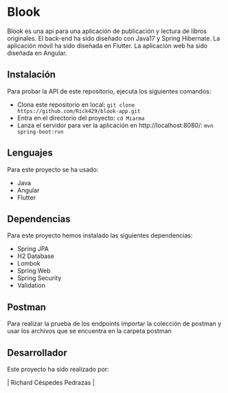 # Blook

Blook es una api para una aplicación de publicación y lectura de libros originales.
El back-end ha sido diseñado con Java17 y Spring Hibernate.
La aplicación móvil ha sido diseñada en Flutter.
La aplicación web ha sido diseñada en Angular.

## Instalación

Para probar la API de este repositorio, ejecuta los siguientes comandos:
- Clona este repositorio en local:
  ``` git clone https://github.com/Rick429/blook-app.git ```
- Entra en el directorio del proyecto:
  ``` cd Miarma ```
- Lanza el servidor para ver la aplicación en http://localhost:8080/:
``` mvn spring-boot:run ```

## Lenguajes

Para este proyecto se ha usado:
- Java
- Angular
- Flutter

## Dependencias

Para este proyecto hemos instalado las siguientes dependencias:
- Spring JPA
- H2 Database
- Lombok
- Spring Web
- Spring Security
- Validation

## Postman

Para realizar la prueba de los endpoints importar la colección de postman y usar los archivos 
que se encuentra en la carpeta postman


## Desarrollador

Este proyecto ha sido realizado por:

| Richard Céspedes Pedrazas |
